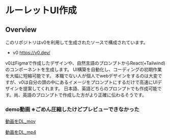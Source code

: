 # ルーレットUI作成
## Overview

このリポジトリはv0を利用して生成されたソースで構成されています。  
- v0
https://v0.dev/


v0はFigmaで作成したデザインや、自然言語のプロンプトからReact(+Tailwind)のコンポーネントを生成します。
UI構築を自動化し、コーディングの初期作業を大幅に短縮可能です。
本職でない人が個人でwebデザインをするのは大変ですが、v0は自分の頭の中にあるイメージをプロンプトにするだけで高速にUIデザインを提案してくれます。
日本語、英語どちらのプロンプトでも作成可能です。尚、英語のプロンプトで作成した方がより正確に伝わるそうです。

### demo動画 ※ごめん圧縮したけどプレビューできなかった
[動画をDL_mov](./videocapture_demo.mov)

[動画をDL_mp4](./videocapture_demo_saved.mp4)
